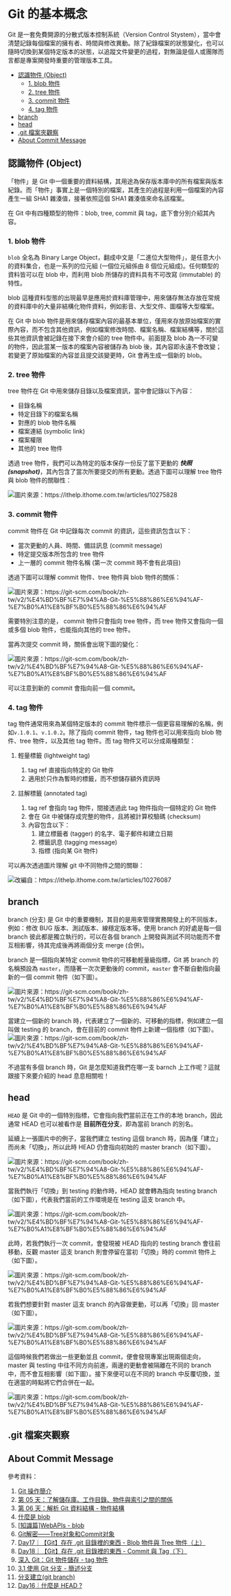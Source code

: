 # Git 的基本概念
Git 是一套免費開源的分散式版本控制系統（Version Control Stystem），當中會清楚記錄每個檔案的擁有者、時間與修改異動。除了紀錄檔案的狀態變化，也可以隨時切換到某個特定版本的狀態，以追蹤文件變更的過程，對無論是個人或團隊而言都是專案開發時重要的管理版本工具。
- [認識物件 (Object)](#認識物件-object)
  * [1. blob 物件](#1-blob-物件)
  * [2. tree 物件](#2-tree-物件)
  * [3. commit 物件](#3-commit-物件)
  * [4. tag 物件](#4-tag-物件)
- [branch](#branch)
- [head](#head)
- [.git 檔案夾觀察](#git-檔案夾觀察)
- [About Commit Message](#about-commit-message)
## 認識物件 (Object)
「物件」是 Git 中一個重要的資料結構，其用途為保存版本庫中的所有檔案與版本紀錄。而「物件」事實上是一個特別的檔案，其產生的過程是利用一個檔案的內容產生一組 SHA1 雜湊值，接著依照這個 SHA1 雜湊值來命名該檔案。

在 Git 中有四種類型的物件：blob, tree, commit 與 tag，底下會分別介紹其內容。
### 1. blob 物件
`blob` 全名為 Binary Large Object，翻成中文是「二進位大型物件」，是任意大小的資料集合，也是一系列的位元組 (一個位元組係由 8 個位元組成)。任何類型的資料皆可以在 blob 中，而利用 blob 所儲存的資料具有不可改寫 (immutable) 的特性。

blob 這種資料型態的出現最早是應用於資料庫管理中，用來儲存無法存放在常規的資料庫中的大量非結構化物件資料，例如影音、大型文件、圖檔等大型檔案。

在 Git 中 blob 物件是用來儲存檔案內容的最基本單位，僅用來存放原始檔案的實際內容，而不包含其他資訊，例如檔案修改時間、檔案名稱、檔案結構等，關於這些其他資訊會被記錄在接下來會介紹的 tree 物件中。前面提及 blob 為一不可變的物件，因此當某一版本的檔案內容被儲存為 blob 後，其內容即永遠不會改變；若變更了原始檔案的內容並且提交該變更時，Git 會再生成一個新的 blob。
### 2. tree 物件
tree 物件在 Git 中用來儲存目錄以及檔案資訊，當中會記錄以下內容：
* 目錄名稱
* 特定目錄下的檔案名稱
* 對應的 blob 物件名稱
* 檔案連結 (symbolic link)
* 檔案權限
* 其他的 tree 物件  
  
透過 tree 物件，我們可以為特定的版本保存一份反了當下更動的 _**快照 (snapshot)**_，其內包含了當次所要提交的所有更動。透過下圖可以理解 tree 物件與 blob 物件的關聯性：  
  
![](https://ithelp.ithome.com.tw/upload/images/20211001/20141010hE96j1i606.png "圖片來源：https://ithelp.ithome.com.tw/articles/10275828")
### 3. commit 物件
commit 物件在 Git 中記錄每次 commit 的資訊，這些資訊包含以下：
* 當次更動的人員、時間、備註訊息 (commit message)
* 特定提交版本所包含的 tree 物件
* 上一層的 commit 物件名稱 (第一次 commit 時不會有此項目)  
  
透過下圖可以理解 commit 物件、tree 物件與 blob 物件的關係：  
  
![](https://git-scm.com/book/zh-tw/v2/images/commit-and-tree.png "圖片來源：https://git-scm.com/book/zh-tw/v2/%E4%BD%BF%E7%94%A8-Git-%E5%88%86%E6%94%AF-%E7%B0%A1%E8%BF%B0%E5%88%86%E6%94%AF")  
  
需要特別注意的是， commit 物件只會指向 tree 物件，而 tree 物件又會指向一個或多個 blob 物件，也能指向其他的 tree 物件。  
  
當再次提交 commit 時，關係會出現下圖的變化：  
  
![](https://git-scm.com/book/zh-tw/v2/images/commits-and-parents.png "圖片來源：https://git-scm.com/book/zh-tw/v2/%E4%BD%BF%E7%94%A8-Git-%E5%88%86%E6%94%AF-%E7%B0%A1%E8%BF%B0%E5%88%86%E6%94%AF")  
  
可以注意到新的 commit 會指向前一個 commit。
### 4. tag 物件
tag 物件通常用來為某個特定版本的 commit 物件標示一個更容易理解的名稱，例如`v.1.0.1`、`v.1.0.2`。除了指向 commit 物件，tag 物件也可以用來指向 blob 物件、tree 物件，以及其他 tag 物件。而 tag 物件又可以分成兩種類型：
1. 輕量標籤 (lightweight tag)
    1. tag ref 直接指向特定的 Git 物件
    2. 適用於只作為暫時的標籤，而不想儲存額外資訊時
      
2. 註解標籤 (annotated tag)
    1. tag ref 會指向 tag 物件，間接透過此 tag 物件指向一個特定的 Git 物件
    2. 會在 Git 中被儲存成完整的物件，且將被計算校驗碼 (checksum)
    3. 內容包含以下：
        1. 建立標籤者 (tagger) 的名字、電子郵件和建立日期
        2. 標籤訊息 (tagging message)
        3. 指標 (指向某 Git 物件)  
          
可以再次透過圖片理解 git 中不同物件之間的關聯：
  
![](https://raw.githubusercontent.com/yungaichang/origin/2f8a4e50b36b33afcefcd4fe446212e3ca981880/images/git%20tag.png "改編自：https://ithelp.ithome.com.tw/articles/10276087")
## branch
branch (分支) 是 Git 中的重要機制，其目的是用來管理實務開發上的不同版本，例如：修改 BUG 版本、測試版本、線穩定版本等。使用 branch 的好處是每一個 branch 彼此都是獨立執行的，可以在各個 branch 上開發與測試不同功能而不會互相影響，待其完成後再將兩個分支 merge (合併)。

branch 是一個指向某特定 commit 物件的可移動輕量級指標，Git 將 branch 的名稱預設為 `master`，而隨著一次次更動後的 commit，`master` 會不斷自動指向最新的一個 commit 物件（如下圖）。

![](https://git-scm.com/book/zh-tw/v2/images/branch-and-history.png "圖片來源：https://git-scm.com/book/zh-tw/v2/%E4%BD%BF%E7%94%A8-Git-%E5%88%86%E6%94%AF-%E7%B0%A1%E8%BF%B0%E5%88%86%E6%94%AF")

當建立一個新的 branch 時，代表建立了一個新的、可移動的指標，例如建立一個叫做 testing 的 branch，會在目前的 commit 物件上新建一個指標（如下圖）。
![](https://git-scm.com/book/zh-tw/v2/images/two-branches.png "圖片來源：https://git-scm.com/book/zh-tw/v2/%E4%BD%BF%E7%94%A8-Git-%E5%88%86%E6%94%AF-%E7%B0%A1%E8%BF%B0%E5%88%86%E6%94%AF")

不過當有多個 branch 時，Git 是怎麼知道我們在哪一支 barnch 上工作呢？這就跟接下來要介紹的 head 息息相關啦！
## head
`HEAD` 是 Git 中的一個特別指標，它會指向我們當前正在工作的本地 branch，因此通常 HEAD 也可以被看作是 **目前所在分支**，即為當前 branch 的別名。

延續上一張圖片中的例子，當我們建立 testing 這個 branch 時，因為僅「建立」而尚未「切換」，所以此時 HEAD 仍會指向初始的 master branch（如下圖）。

![](https://git-scm.com/book/zh-tw/v2/images/head-to-master.png "圖片來源：https://git-scm.com/book/zh-tw/v2/%E4%BD%BF%E7%94%A8-Git-%E5%88%86%E6%94%AF-%E7%B0%A1%E8%BF%B0%E5%88%86%E6%94%AF")

當我們執行「切換」到 testing 的動作時，HEAD 就會轉為指向 testing branch（如下圖），代表我們當前的工作環境是在 testing 這支 branch 中。

![](https://git-scm.com/book/zh-tw/v2/images/head-to-testing.png "圖片來源：https://git-scm.com/book/zh-tw/v2/%E4%BD%BF%E7%94%A8-Git-%E5%88%86%E6%94%AF-%E7%B0%A1%E8%BF%B0%E5%88%86%E6%94%AF")

此時，若我們執行一次 commit，會發現被 HEAD 指向的 testing branch 會往前移動，反觀 master 這支 branch 則會停留在當初「切換」時的 commit 物件上（如下圖）。

![](https://git-scm.com/book/zh-tw/v2/images/advance-testing.png "圖片來源：https://git-scm.com/book/zh-tw/v2/%E4%BD%BF%E7%94%A8-Git-%E5%88%86%E6%94%AF-%E7%B0%A1%E8%BF%B0%E5%88%86%E6%94%AF")

若我們想要針對 master 這支 branch 的內容做更動，可以再「切換」回 master（如下圖）。

![](https://git-scm.com/book/zh-tw/v2/images/checkout-master.png "圖片來源：https://git-scm.com/book/zh-tw/v2/%E4%BD%BF%E7%94%A8-Git-%E5%88%86%E6%94%AF-%E7%B0%A1%E8%BF%B0%E5%88%86%E6%94%AF")

這個時候我們若做出一些更動並且 commit，便會發現專案出現兩個走向，master 與 testing 中往不同方向前進，兩邊的更動會被隔離在不同的 branch 中，而不會互相影響（如下圖）。接下來便可以在不同的 branch 中反覆切換，並在適當的時點將它們合併在一起。

![](https://git-scm.com/book/zh-tw/v2/images/advance-master.png "圖片來源：https://git-scm.com/book/zh-tw/v2/%E4%BD%BF%E7%94%A8-Git-%E5%88%86%E6%94%AF-%E7%B0%A1%E8%BF%B0%E5%88%86%E6%94%AF")
## .git 檔案夾觀察
## About Commit Message

參考資料：
1. [Git 操作簡介](https://www.asustor.com/zh-tw/online/College_topic?topic=245)
2. [第 05 天：了解儲存庫、工作目錄、物件與索引之間的關係](https://github.com/doggy8088/Learn-Git-in-30-days/blob/master/zh-tw/05.md)
3. [第 06 天：解析 Git 資料結構 - 物件結構](https://github.com/doggy8088/Learn-Git-in-30-days/blob/master/zh-tw/06.md)
4. [什麼是 blob](https://hackmd.io/@l-zHCaalQSq59NxFixnqyg/rkvXJlCG5)
5. [[知識篇]WebAPIs - blob](https://www.yasssssblog.com/2020/10/01/ithome-30-18-blob/)
6. [Git解密——Tree对象和Commit对象](https://morningspace.github.io/tech/inside-git-2/)
7. [Day17｜【Git】存在 .git 目錄裡的東西 - Blob 物件與 Tree 物件（上）](https://ithelp.ithome.com.tw/articles/10275828)
8. [Day18｜【Git】存在 .git 目錄裡的東西 - Commit 與 Tag（下）](https://ithelp.ithome.com.tw/articles/10276087)
9. [深入 Git：Git 物件儲存 - tag 物件](https://titangene.github.io/article/git-tag-object.html)
10. [3.1 使用 Git 分支 - 簡述分支](https://git-scm.com/book/zh-tw/v2/%e4%bd%bf%e7%94%a8-Git-%e5%88%86%e6%94%af-%e7%b0%a1%e8%bf%b0%e5%88%86%e6%94%af#rdivergent_history)
11. [分支建立(git branch)](https://w3c.hexschool.com/git/a8ee6eee)
12. [Day16｜什麼是 HEAD ?](https://ithelp.ithome.com.tw/articles/10275130)